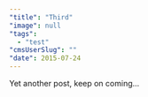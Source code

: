 ```yaml
---
"title": "Third"
"image": null
"tags":
  - "test"
"cmsUserSlug": ""
"date": 2015-07-24 
---
```


Yet another post, keep on coming...
